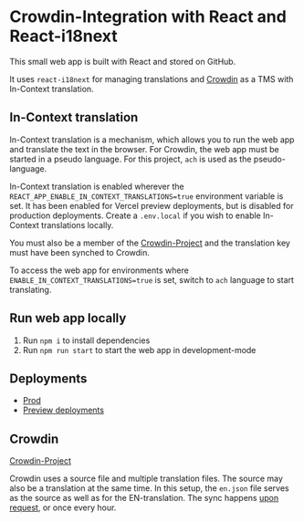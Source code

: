 # Crowdin-Integration with React and React-i18next

This small web app is built with React and stored on GitHub.

It uses `react-i18next` for managing translations and [Crowdin](https://crowdin.com/project/tms-next-intl-crowdin) as a TMS with In-Context translation.


## In-Context translation
In-Context translation is a mechanism, which allows you to run the web app and translate the text in the browser.
For Crowdin, the web app must be started in a pseudo language. For this project, `ach` is used as the pseudo-language.


In-Context translation is enabled wherever the `REACT_APP_ENABLE_IN_CONTEXT_TRANSLATIONS=true` environment variable is set.
It has been enabled for Vercel preview deployments, but is disabled for production deployments.
Create a `.env.local` if you wish to enable In-Context translations locally.

You must also be a member of the [Crowdin-Project](https://crowdin.com/project/tms-next-intl-crowdin) and the translation key must have been synched to Crowdin.

To access the web app for environments where `ENABLE_IN_CONTEXT_TRANSLATIONS=true` is set, switch to `ach` language to start translating.

## Run web app locally

1. Run `npm i` to install dependencies
2. Run `npm run start` to start the web app in development-mode

## Deployments

* [Prod](https://tms-react-i18next-crodwin.vercel.app/)
* [Preview deployments](https://vercel.com/mleimer/tms-react-i18next-crodwin/deployments)

## Crowdin
[Crowdin-Project](https://crowdin.com/project/tms-next-intl-crowdin)

Crowdin uses a source file and multiple translation files.
The source may also be a translation at the same time.
In this setup, the `en.json` file serves as the source as well as for the EN-translation.
The sync happens [upon request](https://crowdin.com/project/tms-next-intl-crowdin/apps/system/github), or once every hour.